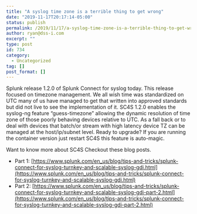 ```yaml
---
title: "A syslog time zone is a terrible thing to get wrong"
date: "2019-11-17T20:17:14-05:00"
status: publish
permalink: /2019/11/17/a-syslog-time-zone-is-a-terrible-thing-to-get-wrong
author: ryan@dss-i.com
excerpt: ""
type: post
id: 734
category:
  - Uncategorized
tag: []
post_format: []
---
```


Splunk release 1.2.0 of Splunk Connect for syslog today. This release focused on timezone management. We all wish time was standardized on UTC many of us have managed to get that written into approved standards but did not live to see the implementation of it. SC4S 1.2.0 enables the syslog-ng feature “guess-timezone” allowing the dynamic resolution of time zone of those poorly behaving devices relative to UTC. As a fall back or to deal with devices that batch/or stream with high latency device TZ can be managed at the host/ip/subnet level. Ready to upgrade? If you are running the container version just restart SC4S this feature is auto-magic.

Want to know more about SC4S Checkout these blog posts.

- Part 1: [https://www.splunk.com/en_us/blog/tips-and-tricks/splunk-connect-for-syslog-turnkey-and-scalable-syslog-gdi.html](https://www.splunk.com/en_us/blog/tips-and-tricks/splunk-connect-for-syslog-turnkey-and-scalable-syslog-gdi.html)
- Part 2: [https://www.splunk.com/en_us/blog/tips-and-tricks/splunk-connect-for-syslog-turnkey-and-scalable-syslog-gdi-part-2.html](https://www.splunk.com/en_us/blog/tips-and-tricks/splunk-connect-for-syslog-turnkey-and-scalable-syslog-gdi-part-2.html)

